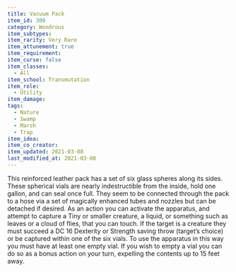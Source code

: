 ```yaml
---
title: Vacuum Pack
item_id: 309
category: Wondrous
item_subtypes: 
item_rarity: Very Rare
item_attunement: true
item_requirement: 
item_curse: false
item_classes: 
  - All
item_school: Transmutation
item_role: 
  - Utility
item_damage: 
tags:
  - Nature
  - Swamp
  - Marsh
  - Trap
item_idea: 
item_co_creator: 
item_updated: 2021-03-08
last_modified_at: 2021-03-08
---
```

This reinforced leather pack has a set of six glass spheres along its sides. These spherical vials are nearly indestructible from the inside, hold one gallon, and can seal once full. They seem to be connected through the pack to a hose via a set of magically enhanced tubes and nozzles but can be detached if desired. As an action you can activate the apparatus, and attempt to capture a Tiny or smaller creature, a liquid, or something such as leaves or a cloud of flies, that you can touch. If the target is a creature they must succeed a DC 16 Dexterity or Strength saving throw (target’s choice) or be captured within one of the six vials. To use the apparatus in this way you must have at least one empty vial. If you wish to empty a vial you can do so as a bonus action on your turn, expelling the contents up to 15 feet away.
